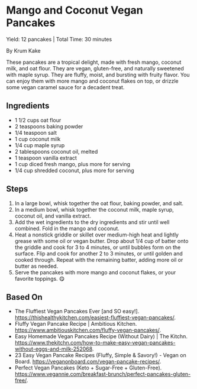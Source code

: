 <!-- recipe-style: washington-post -->

# Mango and Coconut Vegan Pancakes
Yield: 12 pancakes | Total Time: 30 minutes

By Krum Kake

These pancakes are a tropical delight, made with fresh mango, coconut milk, and oat flour. They are vegan, gluten-free, and naturally sweetened with maple syrup. They are fluffy, moist, and bursting with fruity flavor. You can enjoy them with more mango and coconut flakes on top, or drizzle some vegan caramel sauce for a decadent treat.

## Ingredients

* 1 1/2 cups oat flour
* 2 teaspoons baking powder
* 1/4 teaspoon salt
* 1 cup coconut milk
* 1/4 cup maple syrup
* 2 tablespoons coconut oil, melted
* 1 teaspoon vanilla extract
* 1 cup diced fresh mango, plus more for serving
* 1/4 cup shredded coconut, plus more for serving

## Steps

1. In a large bowl, whisk together the oat flour, baking powder, and salt.
2. In a medium bowl, whisk together the coconut milk, maple syrup, coconut oil, and vanilla extract.
3. Add the wet ingredients to the dry ingredients and stir until well combined. Fold in the mango and coconut.
4. Heat a nonstick griddle or skillet over medium-high heat and lightly grease with some oil or vegan butter. Drop about 1/4 cup of batter onto the griddle and cook for 3 to 4 minutes, or until bubbles form on the surface. Flip and cook for another 2 to 3 minutes, or until golden and cooked through. Repeat with the remaining batter, adding more oil or butter as needed.
5. Serve the pancakes with more mango and coconut flakes, or your favorite toppings. 😋

## Based On

* The Fluffiest Vegan Pancakes Ever [and SO easy!]. https://thishealthykitchen.com/easiest-fluffiest-vegan-pancakes/.
* Fluffy Vegan Pancake Recipe | Ambitious Kitchen. https://www.ambitiouskitchen.com/fluffy-vegan-pancakes/.
* Easy Homemade Vegan Pancakes Recipe (Without Dairy) | The Kitchn. https://www.thekitchn.com/how-to-make-easy-vegan-pancakes-without-eggs-and-milk-252068.
* 23 Easy Vegan Pancake Recipes (Fluffy, Simple & Savory!) - Vegan on Board. https://veganonboard.com/vegan-pancake-recipes/.
* Perfect Vegan Pancakes (Keto + Sugar-Free + Gluten-Free). https://www.vegannie.com/breakfast-brunch/perfect-pancakes-gluten-free/.
